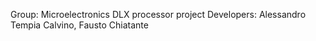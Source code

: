 Group: Microelectronics
DLX processor project
Developers: Alessandro Tempia Calvino, Fausto Chiatante
